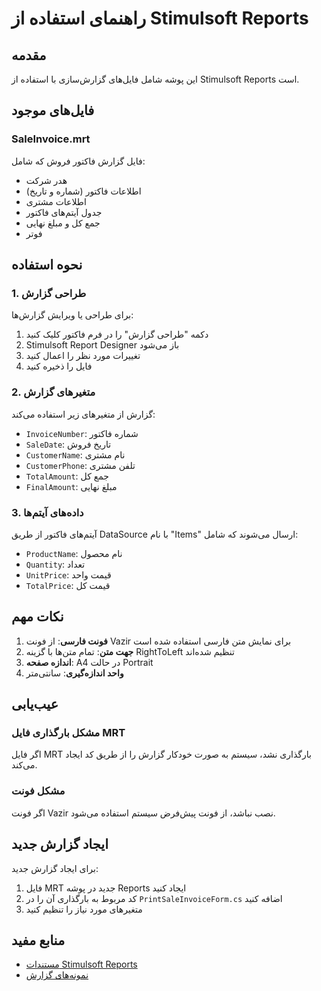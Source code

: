 # راهنمای استفاده از Stimulsoft Reports

## مقدمه
این پوشه شامل فایل‌های گزارش‌سازی با استفاده از Stimulsoft Reports است.

## فایل‌های موجود

### SaleInvoice.mrt
فایل گزارش فاکتور فروش که شامل:
- هدر شرکت
- اطلاعات فاکتور (شماره و تاریخ)
- اطلاعات مشتری
- جدول آیتم‌های فاکتور
- جمع کل و مبلغ نهایی
- فوتر

## نحوه استفاده

### 1. طراحی گزارش
برای طراحی یا ویرایش گزارش‌ها:
1. دکمه "طراحی گزارش" را در فرم فاکتور کلیک کنید
2. Stimulsoft Report Designer باز می‌شود
3. تغییرات مورد نظر را اعمال کنید
4. فایل را ذخیره کنید

### 2. متغیرهای گزارش
گزارش از متغیرهای زیر استفاده می‌کند:
- `InvoiceNumber`: شماره فاکتور
- `SaleDate`: تاریخ فروش
- `CustomerName`: نام مشتری
- `CustomerPhone`: تلفن مشتری
- `TotalAmount`: جمع کل
- `FinalAmount`: مبلغ نهایی

### 3. داده‌های آیتم‌ها
آیتم‌های فاکتور از طریق DataSource با نام "Items" ارسال می‌شوند که شامل:
- `ProductName`: نام محصول
- `Quantity`: تعداد
- `UnitPrice`: قیمت واحد
- `TotalPrice`: قیمت کل

## نکات مهم

1. **فونت فارسی**: از فونت Vazir برای نمایش متن فارسی استفاده شده است
2. **جهت متن**: تمام متن‌ها با گزینه RightToLeft تنظیم شده‌اند
3. **اندازه صفحه**: A4 در حالت Portrait
4. **واحد اندازه‌گیری**: سانتی‌متر

## عیب‌یابی

### مشکل بارگذاری فایل MRT
اگر فایل MRT بارگذاری نشد، سیستم به صورت خودکار گزارش را از طریق کد ایجاد می‌کند.

### مشکل فونت
اگر فونت Vazir نصب نباشد، از فونت پیش‌فرض سیستم استفاده می‌شود.

## ایجاد گزارش جدید

برای ایجاد گزارش جدید:
1. فایل MRT جدید در پوشه Reports ایجاد کنید
2. کد مربوط به بارگذاری آن را در `PrintSaleInvoiceForm.cs` اضافه کنید
3. متغیرهای مورد نیاز را تنظیم کنید

## منابع مفید
- [مستندات Stimulsoft Reports](https://www.stimulsoft.com/en/documentation)
- [نمونه‌های گزارش](https://www.stimulsoft.com/en/samples) 